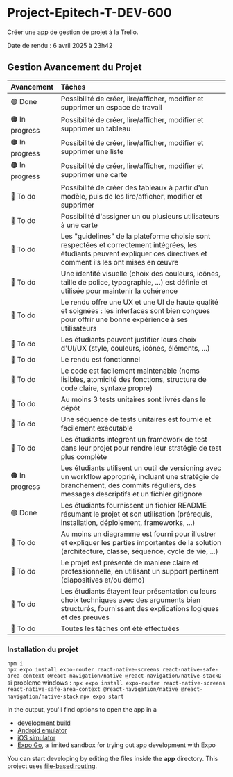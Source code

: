 # Project-Epitech-T-DEV-600
Créer une app de gestion de projet à la Trello.  
  
Date de rendu : 6 avril 2025 à 23h42  
  
## Gestion Avancement du Projet
| Avancement | Tâches |
| :--------- |:------ |
| 🟢 Done | Possibilité de créer, lire/afficher, modifier et supprimer un espace de travail |
| 🟠 In progress | Possibilité de créer, lire/afficher, modifier et supprimer un tableau |
| 🟠 In progress | Possibilité de créer, lire/afficher, modifier et supprimer une liste |
| 🟠 In progress | Possibilité de créer, lire/afficher, modifier et supprimer une carte |
| 🔴 To do | Possibilité de créer des tableaux à partir d'un modèle, puis de les lire/afficher, modifier et supprimer |
| 🔴 To do | Possibilité d'assigner un ou plusieurs utilisateurs à une carte |
| 🔴 To do | Les "guidelines" de la plateforme choisie sont respectées et correctement intégrées, les étudiants peuvent expliquer ces directives et comment ils les ont mises en œuvre |
| 🔴 To do | Une identité visuelle (choix des couleurs, icônes, taille de police, typographie, ...) est définie et utilisée pour maintenir la cohérence |
| 🔴 To do | Le rendu offre une UX et une UI de haute qualité et soignées : les interfaces sont bien conçues pour offrir une bonne expérience à ses utilisateurs |
| 🔴 To do | Les étudiants peuvent justifier leurs choix d'UI/UX (style, couleurs, icônes, éléments, ...) |
| 🔴 To do | Le rendu est fonctionnel |
| 🔴 To do | Le code est facilement maintenable (noms lisibles, atomicité des fonctions, structure de code claire, syntaxe propre) |
| 🔴 To do | Au moins 3 tests unitaires sont livrés dans le dépôt |
| 🔴 To do | Une séquence de tests unitaires est fournie et facilement exécutable |
| 🔴 To do | Les étudiants intègrent un framework de test dans leur projet pour rendre leur stratégie de test plus complète |
| 🟠 In progress | Les étudiants utilisent un outil de versioning avec un workflow approprié, incluant une stratégie de branchement, des commits réguliers, des messages descriptifs et un fichier gitignore |
| 🟢 Done | Les étudiants fournissent un fichier README résumant le projet et son utilisation (prérequis, installation, déploiement, frameworks, ...) |
| 🔴 To do | Au moins un diagramme est fourni pour illustrer et expliquer les parties importantes de la solution (architecture, classe, séquence, cycle de vie, ...) |
| 🔴 To do | Le projet est présenté de manière claire et professionnelle, en utilisant un support pertinent (diapositives et/ou démo) |
| 🔴 To do | Les étudiants étayent leur présentation ou leurs choix techniques avec des arguments bien structurés, fournissant des explications logiques et des preuves |
| 🔴 To do | Toutes les tâches ont été effectuées |


### Installation du projet
```npm i```  
```npx expo install expo-router react-native-screens react-native-safe-area-context @react-navigation/native @react-navigation/native-stackD``` 
si probleme windows : ```npx expo install expo-router react-native-screens react-native-safe-area-context @react-navigation/native @react-navigation/native-stack``` 
```npx expo start```  


In the output, you'll find options to open the app in a

- [development build](https://docs.expo.dev/develop/development-builds/introduction/)
- [Android emulator](https://docs.expo.dev/workflow/android-studio-emulator/)
- [iOS simulator](https://docs.expo.dev/workflow/ios-simulator/)
- [Expo Go](https://expo.dev/go), a limited sandbox for trying out app development with Expo

You can start developing by editing the files inside the **app** directory. This project uses [file-based routing](https://docs.expo.dev/router/introduction).